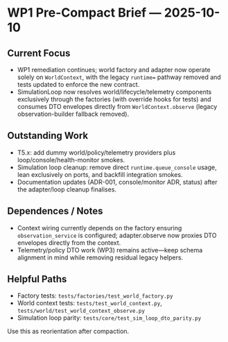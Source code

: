 # WP1 Pre-Compact Brief — 2025-10-10

## Current Focus
- WP1 remediation continues; world factory and adapter now operate solely on `WorldContext`, with the legacy `runtime=` pathway removed and tests updated to enforce the new contract.
- SimulationLoop now resolves world/lifecycle/telemetry components exclusively through the factories (with override hooks for tests) and consumes DTO envelopes directly from `WorldContext.observe` (legacy observation-builder fallback removed).

## Outstanding Work
- T5.x: add dummy world/policy/telemetry providers plus loop/console/health-monitor smokes.
- Simulation loop cleanup: remove direct `runtime.queue_console` usage, lean exclusively on ports, and backfill integration smokes.
- Documentation updates (ADR-001, console/monitor ADR, status) after the adapter/loop cleanup finalises.

## Dependences / Notes
- Context wiring currently depends on the factory ensuring `observation_service` is configured; adapter.observe now proxies DTO envelopes directly from the context.
- Telemetry/policy DTO work (WP3) remains active—keep schema alignment in mind while removing residual legacy helpers.

## Helpful Paths
- Factory tests: `tests/factories/test_world_factory.py`
- World context tests: `tests/test_world_context.py`, `tests/world/test_world_context_observe.py`
- Simulation loop parity: `tests/core/test_sim_loop_dto_parity.py`

Use this as reorientation after compaction.
